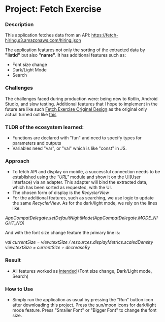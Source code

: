 # Project: Fetch Exercise

### Description
This application fetches data from an API: https://fetch-hiring.s3.amazonaws.com/hiring.json

The application features not only the sorting of the extracted data by **"listId"** but also **"name"**. It has additional features such as:
- Font size change
- Dark/Light Mode
- Search

### Challenges
The challenges faced during production were: being new to Kotlin, Android Studio, and slow testing. Additional features that I hope to implement in the future are like such [Fetch Exercise Original Design](https://imgur.com/a/jkmbK7h) as the original only actual turned out like [this](https://imgur.com/a/zisaVnA)

### TLDR of the ecosystem learned: 
- Functions are declared with "fun" and need to specify types for parameters and outputs
- Variables need "var", or "val" which is like "const" in JS.

### Approach
- To fetch API and display on mobile, a successful connection needs to be established using the *"URL"* module and show it on the UI(User interface) via an adapter. This adapter will bind the extracted data, which has been sorted as requested, with the UI.
- The chosen form of display is the *RecyclerView*
- For the additional features, such as searching, we use logic to update the same *RecyclerView*. As for the dark/light mode, we rely on the lines like:

*AppCompatDelegate.setDefaultNightMode(AppCompatDelegate.MODE_NIGHT_NO)*

And with the font size change feature the primary line is:

*val currentSize = view.textSize / resources.displayMetrics.scaledDensity*
            *view.textSize = currentSize + decreaseBy*

### Result
- All features worked as [intended](https://imgur.com/a/NQQWLh7) (Font size change, Dark/Light mode, Search)

### How to Use
- Simply run the application as usual by pressing the "Run" button icon after downloading this project. Press the sun/moon icons for dark/light mode feature. Press "Smaller Font" or "Bigger Font" to change the font size.
